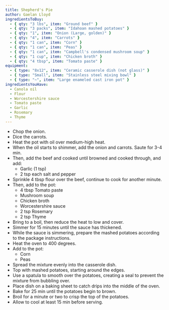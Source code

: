 ```yaml
---
title: Shepherd's Pie
author: Gaelan Lloyd
ingredientsToBuy:
  - { qty: "3 lbs", item: "Ground beef" }
  - { qty: "3 packs", item: "Idahoan mashed potatoes" }
  - { qty: "1", item: "Onion (Large, golden)" }
  - { qty: "4", item: "Carrots" }
  - { qty: "1 can", item: "Corn" }
  - { qty: "1 can", item: "Peas" }
  - { qty: "1 can", item: "Campbell's condensed mushroom soup" }
  - { qty: "1 cup", item: "Chicken broth" }
  - { qty: "4 tbsp", item: "Tomato paste" }
equipment:
  - { type: "8x12", item: "Ceramic casserole dish (not glass)" }
  - { type: "Small", item: "Stainless steel mixing bowl" }
  - { type: "~", item: "Large enameled cast iron pot" }
ingredientsYouHave:
  - Canola oil
  - Flour
  - Worcestershire sauce
  - Tomato paste
  - Garlic
  - Rosemary
  - Thyme
---
```

- Chop the onion.
- Dice the carrots.
- Heat the pot with oil over medium-high heat.
- When the oil starts to shimmer, add the onion and carrots. Saute for 3-4 min.
- Then, add the beef and cooked until browned and cooked through, and add:
  - Garlic (1 tsp)
  - 2 tsp each salt and pepper
- Sprinkle 4 tbsp flour over the beef, continue to cook for another minute.
- Then, add to the pot:
  - 4 tbsp Tomato paste
  - Mushroom soup
  - Chicken broth
  - Worcestershire sauce
  - 2 tsp Rosemary
  - 2 tsp Thyme
- Bring to a boil, then reduce the heat to low and cover.
- Simmer for 15 minutes until the sauce has thickened.
- While the sauce is simmering, prepare the mashed potatoes according to the package instructions.
- Heat the oven to 400 degrees.
- Add to the pot:
  - Corn
  - Peas
- Spread the mixture evenly into the casserole dish.
- Top with mashed potatoes, starting around the edges.
- Use a spatula to smooth over the potatoes, creating a seal to prevent the mixture from bubbling over.
- Place dish on a baking sheet to catch drips into the middle of the oven.
- Bake for 25 min until the potatoes begin to brown.
- Broil for a minute or two to crisp the top of the potatoes.
- Allow to cool at least 15 min before serving.
